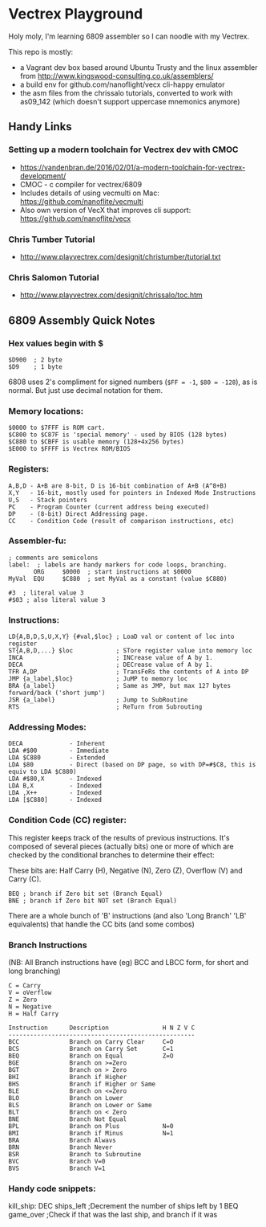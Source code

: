 Vectrex Playground
==================

Holy moly, I'm learning 6809 assembler so I can noodle with my Vectrex.

This repo is mostly:

* a Vagrant dev box based around Ubuntu Trusty and the linux assembler from
http://www.kingswood-consulting.co.uk/assemblers/
* a build env for github.com/nanoflight/vecx cli-happy emulator
* the asm files from the chrissalo tutorials, converted to work with
as09_142 (which doesn't support uppercase mnemonics anymore)



Handy Links
-----------

### Setting up a modern toolchain for Vectrex dev with CMOC

* https://vandenbran.de/2016/02/01/a-modern-toolchain-for-vectrex-development/
* CMOC - c compiler for vectrex/6809
* Includes details of using vecmulti on Mac: https://github.com/nanoflite/vecmulti
* Also own version of VecX that improves cli support: https://github.com/nanoflite/vecx

### Chris Tumber Tutorial

* http://www.playvectrex.com/designit/christumber/tutorial.txt

### Chris Salomon Tutorial

* http://www.playvectrex.com/designit/chrissalo/toc.htm

6809 Assembly Quick Notes
-------------------------

### Hex values begin with $

    $D900  ; 2 byte
    $D9    ; 1 byte

6808 uses 2's compliment for signed numbers (`$FF = -1`, `$80 = -128`), as is normal. But just use decimal
notation for them.
 
### Memory locations:

    $0000 to $7FFF is ROM cart.
    $C800 to $C87F is 'special memory' - used by BIOS (128 bytes)
    $C880 to $CBFF is usable memory (128+4x256 bytes)
    $E000 to $FFFF is Vectrex ROM/BIOS

### Registers:

    A,B,D - A+B are 8-bit, D is 16-bit combination of A+B (A^8+B)
    X,Y   - 16-bit, mostly used for pointers in Indexed Mode Instructions
    U,S   - Stack pointers
    PC    - Program Counter (current address being executed)
    DP    - (8-bit) Direct Addressing page.
    CC    - Condition Code (result of comparison instructions, etc)

### Assembler-fu:

    ; comments are semicolons
    label:  ; labels are handy markers for code loops, branching.
           ORG     $0000  ; start instructions at $0000
    MyVal  EQU     $C880  ; set MyVal as a constant (value $C880)

    #3  ; literal value 3
    #$03 ; also literal value 3

### Instructions:

    LD{A,B,D,S,U,X,Y} {#val,$loc} ; LoaD val or content of loc into register
    ST{A,B,D,...} $loc            ; STore register value into memory loc
    INCA                          ; INCrease value of A by 1.
    DECA                          ; DECrease value of A by 1.
    TFR A,DP                      ; TransFeRs the contents of A into DP
    JMP {a_label,$loc}            ; JuMP to memory loc
    BRA {a_label}                 ; Same as JMP, but max 127 bytes forward/back ('short jump')
    JSR {a_label}                 ; Jump to SubRoutine
    RTS                           ; ReTurn from Subrouting

### Addressing Modes:

    DECA             - Inherent
    LDA #$00         - Immediate
    LDA $C880        - Extended
    LDA $80          - Direct (based on DP page, so with DP=#$C8, this is equiv to LDA $C880)
    LDA #$80,X       - Indexed
    LDA B,X          - Indexed
    LDA ,X++         - Indexed
    LDA [$C880]      - Indexed

### Condition Code (CC) register:

This register keeps track of
the results of previous instructions. It's composed of several pieces
(actually bits) one or more of which are checked by the conditional branches
to determine their effect:

These bits are: Half Carry (H), Negative (N), Zero (Z), Overflow (V) and
Carry (C).

    BEQ ; branch if Zero bit set (Branch Equal)
    BNE ; branch if Zero bit NOT set (Branch Equal)

There are a whole bunch of 'B' instructions (and also 'Long Branch' 'LB'
equivalents) that handle the CC bits (and some combos)

### Branch Instructions

(NB: All Branch instructions have (eg) BCC and LBCC form, for short and long
branching)

    C = Carry
    V = oVerflow
    Z = Zero
    N = Negative
    H = Half Carry

    Instruction      Description               H N Z V C
    ----------------------------------------------------
    BCC              Branch on Carry Clear     C=O
    BCS              Branch on Carry Set       C=1
    BEQ              Branch on Equal           Z=O
    BGE              Branch on >=Zero
    BGT              Branch on > Zero
    BHI              Branch if Higher
    BHS              Branch if Higher or Same
    BLE              Branch on <=Zero
    BLO              Branch on Lower
    BLS              Branch on Lower or Same
    BLT              Branch on < Zero
    BNE              Branch Not Equal
    BPL              Branch on Plus            N=0
    BMI              Branch if Minus           N=1
    BRA              Branch Alwavs
    BRN              Branch Never
    BSR              Branch to Subroutine
    BVC              Branch V=0
    BVS              Branch V=1

### Handy code snippets:

   kill_ship:
     DEC ships_left    ;Decrement the number of ships left by 1
     BEQ game_over     ;Check if that was the last ship, and branch if it was
